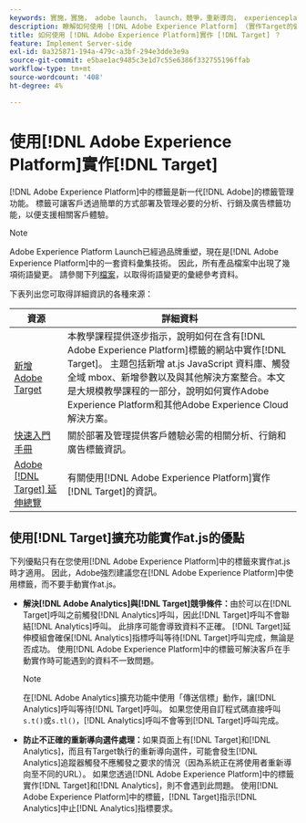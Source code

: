 ```yaml
---
keywords: 實施，實施， adobe launch， launch，競爭，重新導向， experienceplatform launch，platform launch，標籤， adobe platform，實施2
description: 瞭解如何使用 [!DNL Adobe Experience Platform] （實作Target的偏好方法）實作 [!DNL Adobe Target] at.js資料庫。
title: 如何使用 [!DNL Adobe Experience Platform]實作 [!DNL Target] ？
feature: Implement Server-side
exl-id: 0a325871-194a-479c-a3bf-294e3dde3e9a
source-git-commit: e5bae1ac9485c3e1d7c55e6386f332755196ffab
workflow-type: tm+mt
source-wordcount: '408'
ht-degree: 4%

---
```


# 使用[!DNL Adobe Experience Platform]實作[!DNL Target]

[!DNL Adobe Experience Platform]中的標籤是新一代[!DNL Adobe]的標籤管理功能。 標籤可讓客戶透過簡單的方式部署及管理必要的分析、行銷及廣告標籤功能，以便支援相關客戶體驗。

>[!NOTE]
>
>Adobe Experience Platform Launch已經過品牌重塑，現在是[!DNL Adobe Experience Platform]中的一套資料彙集技術。 因此，所有產品檔案中出現了幾項術語變更。 請參閱下列[檔案](https://experienceleague.adobe.com/docs/experience-platform/tags/term-updates.html?)，以取得術語變更的彙總參考資料。

下表列出您可取得詳細資訊的各種來源：

| 資源 | 詳細資料 |
|--- |--- |
| [新增Adobe Target](https://experienceleague.adobe.com/docs/launch-learn/implementing-in-websites-with-launch/implement-solutions/target.html#implement-solutions) | 本教學課程提供逐步指示，說明如何在含有[!DNL Adobe Experience Platform]標籤的網站中實作[!DNL Target]。 主題包括新增 at.js JavaScript 資料庫、觸發全域 mbox、新增參數以及與其他解決方案整合。本文是大規模教學課程的一部分，說明如何實作Adobe Experience Platform和其他Adobe Experience Cloud解決方案。 |
| [快速入門手冊](https://experienceleague.adobe.com/docs/experience-platform/tags/get-started/quick-start.html) | 關於部署及管理提供客戶體驗必需的相關分析、行銷和廣告標籤資訊。 |
| [Adobe [!DNL Target] 延伸總覽](https://experienceleague.adobe.com/docs/experience-platform/tags/extensions/adobe/target/overview.html) | 有關使用[!DNL Adobe Experience Platform]實作[!DNL Target]的資訊。 |

## 使用[!DNL Target]擴充功能實作at.js的優點

下列優點只有在您使用[!DNL Adobe Experience Platform]中的標籤來實作at.js時才適用。 因此，Adobe強烈建議您在[!DNL Adobe Experience Platform]中使用標籤，而不要手動實作at.js。

* **解決[!DNL Adobe Analytics]與[!DNL Target]競爭條件：**&#x200B;由於可以在[!DNL Target]呼叫之前觸發[!DNL Analytics]呼叫，因此[!DNL Target]呼叫不會聯結[!DNL Analytics]呼叫。 此排序可能會導致資料不正確。 [!DNL Target]延伸模組會確保[!DNL Analytics]指標呼叫等待[!DNL Target]呼叫完成，無論是否成功。 使用[!DNL Adobe Experience Platform]中的標籤可解決客戶在手動實作時可能遇到的資料不一致問題。

  >[!NOTE]
  >
  >在[!DNL Adobe Analytics]擴充功能中使用「傳送信標」動作，讓[!DNL Analytics]呼叫等待[!DNL Target]呼叫。 如果您使用自訂程式碼直接呼叫`s.t()`或`s.tl()`，[!DNL Analytics]呼叫不會等到[!DNL Target]呼叫完成。

* **防止不正確的重新導向選件處理：**&#x200B;如果頁面上有[!DNL Target]和[!DNL Analytics]，而且有Target執行的重新導向選件，可能會發生[!DNL Analytics]追蹤器觸發不應觸發之要求的情況（因為系統正在將使用者重新導向至不同的URL）。 如果您透過[!DNL Adobe Experience Platform]中的標籤實作[!DNL Target]和[!DNL Analytics]，則不會遇到此問題。 使用[!DNL Adobe Experience Platform]中的標籤，[!DNL Target]指示[!DNL Analytics]中止[!DNL Analytics]指標要求。
